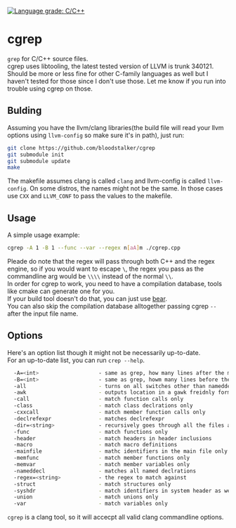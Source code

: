 [![Language grade: C/C++](https://img.shields.io/lgtm/grade/cpp/g/bloodstalker/cgrep.svg?logo=lgtm&logoWidth=18)](https://lgtm.com/projects/g/bloodstalker/cgrep/context:cpp)

# cgrep
`grep` for C/C++ source files.<br/>
cgrep uses libtooling, the latest tested version of LLVM is trunk 340121.<br/>
Should be more or less fine for other C-family languages as well but I haven't tested for those since I don't use those. Let me know if you run into trouble using cgrep on those.<br/>

## Bulding
Assuming you have the llvm/clang libraries(the build file will read your llvm options using `llvm-config` so make sure it's in path), just run:<br/>
```bash
git clone https://github.com/bloodstalker/cgrep
git submodule init
git submodule update
make
```
The makefile assumes clang is called `clang` and llvm-config is called `llvm-config`. On some distros, the names might not be the same. In those cases use `CXX` and `LLVM_CONF` to pass the values to the makefile.<br/>

## Usage
A simple usage example:<br/>
```bash
cgrep -A 1 -B 1 --func --var --regex n[aA]m ./cgrep.cpp
```
Pleade do note that the regex will pass through both C++ and the regex engine, so if you would want to escape `\`, the regex you pass as the commandline arg would be `\\\\` instead of the normal `\\`.<br/>
In order for cgrep to work, you need to have a compilation database, tools like cmake can generate one for you.<br/>
If your build tool doesn't do that, you can just use [bear](https://github.com/rizsotto/Bear).<br/>
You can also skip the compilation database alltogether passing cgrep `--` after the input file name.<br/>

## Options
Here's an option list though it might not be necessarily up-to-date.<br/>
For an up-to-date list, you can run `crep --help`.<br/>

```bash
  -A=<int>                   - same as grep, how many lines after the matched line to print
  -B=<int>                   - same as grep, howm many lines before the matched line to print
  -all                       - turns on all switches other than nameddecl
  -awk                       - outputs location in a gawk freidnly format
  -call                      - match function calls only
  -class                     - match class declrations only
  -cxxcall                   - match member function calls only
  -declrefexpr               - matches declrefexpr
  -dir=<string>              - recursively goes through all the files and directories. assumes compilation databases are present for all source files.
  -func                      - match functions only
  -header                    - match headers in header inclusions
  -macro                     - match macro definitions
  -mainfile                  - mathc identifiers in the main file only
  -memfunc                   - match member functions only
  -memvar                    - match member variables only
  -nameddecl                 - matches all named declrations
  -regex=<string>            - the regex to match against
  -struct                    - match structures only
  -syshdr                    - match identifiers in system header as well
  -union                     - match unions only
  -var                       - match variables only
```
`cgrep` is a clang tool, so it will accecpt all valid clang commandline options.<br/>
